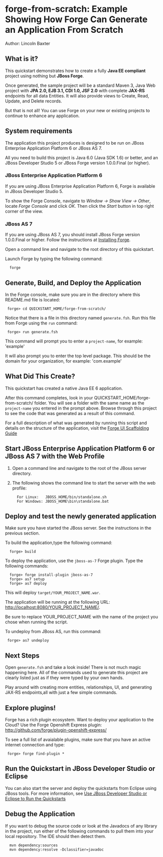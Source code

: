 forge-from-scratch: Example Showing How Forge Can Generate an Application From Scratch
======================================================================================
Author: Lincoln Baxter

What is it?
-----------

This quickstart demonstrates how to create a fully **Java EE compliant** project using nothing but  **JBoss Forge**. 

Once generated, the sample project will be a standard Maven 3, Java Web project with **JPA 2.0, EJB 3.1, CDI 1.0, JSF 2.0** with complete **JAX-RS** endpoints for all data Entities. It will also provide views to Create, Read, Update, and Delete records.

But that is not all! You can use Forge on your new or existing projects to continue to enhance any application.

System requirements
-------------------

The application this project produces is designed to be run on JBoss Enterprise Application Platform 6 or JBoss AS 7.

All you need to build this project is Java 6.0 (Java SDK 1.6) or better, and an JBoss Developer Studio 5 or JBoss Forge version 1.0.0.Final (or higher).

### JBoss Enterprise Application Platform 6

If you are using JBoss Enterprise Application Platform 6, Forge is available in JBoss Developer Studio 5. 

To show the Forge Console, navigate to _Window -> Show View -> Other_, locate _Forge Console_ and click _OK_. Then click the _Start_ button in top right corner of the view.

### JBoss AS 7

If you are using JBoss AS 7, you should install JBoss Forge version 1.0.0.Final or higher. Follow the instructions at [Installing Forge](https://docs.jboss.org/author/display/FORGE/Installation).

Open a command line and navigate to the root directory of this quickstart. 

Launch Forge by typing the following command:

      forge
 
 

Generate, Build, and Deploy the Application
-------------------------

In the Forge console, make sure you are in the directory where this README.md file is located:

     forge> cd QUICKSTART_HOME/forge-from-scratch/

Notice that there is a file in this directory named `generate.fsh`. Run this file from Forge using the `run` command:

     forge> run generate.fsh

This command will prompt you to enter a `project-name`, for example: 'example'

It will also prompt you to enter the top level package. This should be the domain for your organization, for example: 'com.example'


What Did This Create?
-------------------
This quickstart has created a native Java EE 6 application. 

After this command completes, look in your QUICKSTART_HOME/forge-from-scratch/ folder. You will see a folder with the same name as the `project-name` you entered in the prompt above. Browse through this project to see the code that was generated as a result of this command. 

For a full description of what was generated by running this script and details on the structure of the application, visit the [Forge UI Scaffolding Guide](https://docs.jboss.org/author/display/FORGE/UI+Scaffolding)


Start JBoss Enterprise Application Platform 6 or JBoss AS 7 with the Web Profile
-------------------------

1. Open a command line and navigate to the root of the JBoss server directory.
2. The following shows the command line to start the server with the web profile:

         For Linux:   JBOSS_HOME/bin/standalone.sh
         For Windows: JBOSS_HOME\bin\standalone.bat


Deploy and test the newly generated application
---------------------------

Make sure you have started the JBoss server. See the instructions in the previous section.

To build the application,type the following command:

      forge> build

To deploy the application, use the `jboss-as-7` Forge plugin. Type the following commands:

      forge> forge install-plugin jboss-as-7
      forge> as7 setup
      forge> as7 deploy

This will deploy `target/YOUR_PROJECT_NAME.war`.
  
The application will be running at the following URL: <http://localhost:8080/YOUR_PROJECT_NAME/>.

Be sure to replace YOUR_PROJECT_NAME with the name of the project you chose when running the script.

To undeploy from JBoss AS, run this command:

     forge> as7 undeploy

 
Next Steps
-------

Open `generate.fsh` and take a look inside! There is not much magic happening here. All of the commands used to generate this project are clearly listed just as if they were typed by your own hands.

Play around with creating more entities, relationships, UI, and generating JAX-RS endpoints,all with just a few simple commands.


Explore plugins! 
----------------

Forge has a rich plugin ecosystem. Want to deploy your application to the Cloud? Use the Forge Openshift Express plugin: http://github.com/forge/plugin-openshift-express/

To see a full list of avaialable plugins, make sure that you have an active internet connection and type:

     forge> forge find-plugin *


Run the Quickstart in JBoss Developer Studio or Eclipse
-------------------------------------

You can also start the server and deploy the quickstarts from Eclipse using JBoss tools. For more information, see [Use JBoss Developer Studio or Eclipse to Run the Quickstarts](../README.html/#useeclipse) 


Debug the Application
------------------------------------

If you want to debug the source code or look at the Javadocs of any library in the project, run either of the following commands to pull them into your local repository. The IDE should then detect them.

      mvn dependency:sources
      mvn dependency:resolve -Dclassifier=javadoc
